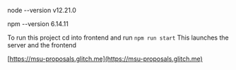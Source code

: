 

node --version
v12.21.0

npm --version
6.14.11

To run this project cd into frontend and run `npm run start`
This launches the server and the frontend 

[https://msu-proposals.glitch.me](https://msu-proposals.glitch.me)
